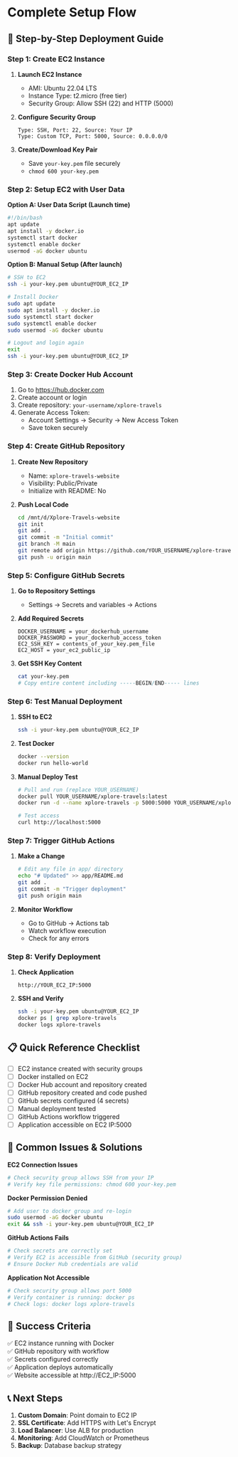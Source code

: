 # Complete Setup Flow

## 🚀 **Step-by-Step Deployment Guide**

### **Step 1: Create EC2 Instance**

1. **Launch EC2 Instance**
   - AMI: Ubuntu 22.04 LTS
   - Instance Type: t2.micro (free tier)
   - Security Group: Allow SSH (22) and HTTP (5000)

2. **Configure Security Group**
   ```
   Type: SSH, Port: 22, Source: Your IP
   Type: Custom TCP, Port: 5000, Source: 0.0.0.0/0
   ```

3. **Create/Download Key Pair**
   - Save `your-key.pem` file securely
   - `chmod 600 your-key.pem`

### **Step 2: Setup EC2 with User Data**

**Option A: User Data Script (Launch time)**
```bash
#!/bin/bash
apt update
apt install -y docker.io
systemctl start docker
systemctl enable docker
usermod -aG docker ubuntu
```

**Option B: Manual Setup (After launch)**
```bash
# SSH to EC2
ssh -i your-key.pem ubuntu@YOUR_EC2_IP

# Install Docker
sudo apt update
sudo apt install -y docker.io
sudo systemctl start docker
sudo systemctl enable docker
sudo usermod -aG docker ubuntu

# Logout and login again
exit
ssh -i your-key.pem ubuntu@YOUR_EC2_IP
```

### **Step 3: Create Docker Hub Account**

1. Go to https://hub.docker.com
2. Create account or login
3. Create repository: `your-username/xplore-travels`
4. Generate Access Token:
   - Account Settings → Security → New Access Token
   - Save token securely

### **Step 4: Create GitHub Repository**

1. **Create New Repository**
   - Name: `xplore-travels-website`
   - Visibility: Public/Private
   - Initialize with README: No

2. **Push Local Code**
   ```bash
   cd /mnt/d/Xplore-Travels-website
   git init
   git add .
   git commit -m "Initial commit"
   git branch -M main
   git remote add origin https://github.com/YOUR_USERNAME/xplore-travels-website.git
   git push -u origin main
   ```

### **Step 5: Configure GitHub Secrets**

1. **Go to Repository Settings**
   - Settings → Secrets and variables → Actions

2. **Add Required Secrets**
   ```
   DOCKER_USERNAME = your_dockerhub_username
   DOCKER_PASSWORD = your_dockerhub_access_token
   EC2_SSH_KEY = contents_of_your_key.pem_file
   EC2_HOST = your_ec2_public_ip
   ```

3. **Get SSH Key Content**
   ```bash
   cat your-key.pem
   # Copy entire content including -----BEGIN/END----- lines
   ```

### **Step 6: Test Manual Deployment**

1. **SSH to EC2**
   ```bash
   ssh -i your-key.pem ubuntu@YOUR_EC2_IP
   ```

2. **Test Docker**
   ```bash
   docker --version
   docker run hello-world
   ```

3. **Manual Deploy Test**
   ```bash
   # Pull and run (replace YOUR_USERNAME)
   docker pull YOUR_USERNAME/xplore-travels:latest
   docker run -d --name xplore-travels -p 5000:5000 YOUR_USERNAME/xplore-travels:latest
   
   # Test access
   curl http://localhost:5000
   ```

### **Step 7: Trigger GitHub Actions**

1. **Make a Change**
   ```bash
   # Edit any file in app/ directory
   echo "# Updated" >> app/README.md
   git add .
   git commit -m "Trigger deployment"
   git push origin main
   ```

2. **Monitor Workflow**
   - Go to GitHub → Actions tab
   - Watch workflow execution
   - Check for any errors

### **Step 8: Verify Deployment**

1. **Check Application**
   ```
   http://YOUR_EC2_IP:5000
   ```

2. **SSH and Verify**
   ```bash
   ssh -i your-key.pem ubuntu@YOUR_EC2_IP
   docker ps | grep xplore-travels
   docker logs xplore-travels
   ```

## 📋 **Quick Reference Checklist**

- [ ] EC2 instance created with security groups
- [ ] Docker installed on EC2
- [ ] Docker Hub account and repository created
- [ ] GitHub repository created and code pushed
- [ ] GitHub secrets configured (4 secrets)
- [ ] Manual deployment tested
- [ ] GitHub Actions workflow triggered
- [ ] Application accessible on EC2 IP:5000

## 🔧 **Common Issues & Solutions**

**EC2 Connection Issues**
```bash
# Check security group allows SSH from your IP
# Verify key file permissions: chmod 600 your-key.pem
```

**Docker Permission Denied**
```bash
# Add user to docker group and re-login
sudo usermod -aG docker ubuntu
exit && ssh -i your-key.pem ubuntu@YOUR_EC2_IP
```

**GitHub Actions Fails**
```bash
# Check secrets are correctly set
# Verify EC2 is accessible from GitHub (security group)
# Ensure Docker Hub credentials are valid
```

**Application Not Accessible**
```bash
# Check security group allows port 5000
# Verify container is running: docker ps
# Check logs: docker logs xplore-travels
```

## 🎯 **Success Criteria**

✅ EC2 instance running with Docker  
✅ GitHub repository with workflow  
✅ Secrets configured correctly  
✅ Application deploys automatically  
✅ Website accessible at http://EC2_IP:5000  

## 📞 **Next Steps**

1. **Custom Domain**: Point domain to EC2 IP
2. **SSL Certificate**: Add HTTPS with Let's Encrypt
3. **Load Balancer**: Use ALB for production
4. **Monitoring**: Add CloudWatch or Prometheus
5. **Backup**: Database backup strategy
